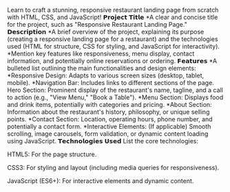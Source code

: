 Learn to craft a stunning, responsive restaurant landing page from scratch with HTML, CSS, and JavaScript!
𝗣𝗿𝗼𝗷𝗲𝗰𝘁 𝗧𝗶𝘁𝗹𝗲
 *A clear and concise title for the project, such as "Responsive Restaurant Landing Page."
𝗗𝗲𝘀𝗰𝗿𝗶𝗽𝘁𝗶𝗼𝗻
*A brief overview of the project, explaining its purpose (creating a responsive landing page for a restaurant) and the technologies used (HTML for structure, CSS for styling, and JavaScript for interactivity). *Mention key features like responsiveness, menu display, contact information, and potentially online reservations or ordering.
𝗙𝗲𝗮𝘁𝘂𝗿𝗲𝘀
*A bulleted list outlining the main functionalities and design elements:
*Responsive Design: Adapts to various screen sizes (desktop, tablet, mobile).
*Navigation Bar: Includes links to different sections of the page.
Hero Section: Prominent display of the restaurant's name, tagline, and a call to action (e.g., "View Menu," "Book a Table").
*Menu Section: Displays food and drink items, potentially with categories and pricing.
*About Section: Information about the restaurant's history, philosophy, or unique selling points.
*Contact Section: Location, operating hours, phone number, and potentially a contact form.
*Interactive Elements: (If applicable) Smooth scrolling, image carousels, form validation, or dynamic content loading using JavaScript.
𝗧𝗲𝗰𝗵𝗻𝗼𝗹𝗼𝗴𝗶𝗲𝘀 𝗨𝘀𝗲𝗱
List the core technologies:

HTML5: For the page structure.

CSS3: For styling and layout (including media queries for responsiveness).

JavaScript (ES6+): For interactive elements and dynamic content.
